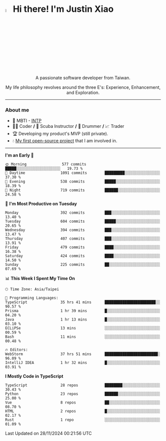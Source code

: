 # <img src="https://media.giphy.com/media/hvRJCLFzcasrR4ia7z/giphy.gif" width="5%">Hi there! I'm Justin Xiao
<p align="center">A passionate software developer from Taiwan.  </p>
<p align="center">My life philosophy revolves around the three E's: Experience, Enhancement, and Exploration.</p>

---
### About me
- 👀 MBTI - [INTP](https://www.16personalities.com/intp-personality)
- 👨‍💻 Coder **/** 🤿 Scuba Instructor **/** 🥁 Drummer **/** 📈 Trader
- 🏆 Developing my product's MVP (still private).
- 💧 [My first open-source project](https://github.com/Game-as-a-Service/Game-Lobby-Web) that I am involved in.

---
<!--START_SECTION:waka-->
**I'm an Early 🐤** 

```text
🌞 Morning                577 commits         █████░░░░░░░░░░░░░░░░░░░░   19.73 % 
🌆 Daytime                1091 commits        █████████░░░░░░░░░░░░░░░░   37.30 % 
🌃 Evening                538 commits         █████░░░░░░░░░░░░░░░░░░░░   18.39 % 
🌙 Night                  719 commits         ██████░░░░░░░░░░░░░░░░░░░   24.58 % 
```
📅 **I'm Most Productive on Tuesday** 

```text
Monday                   392 commits         ███░░░░░░░░░░░░░░░░░░░░░░   13.40 % 
Tuesday                  604 commits         █████░░░░░░░░░░░░░░░░░░░░   20.65 % 
Wednesday                394 commits         ███░░░░░░░░░░░░░░░░░░░░░░   13.47 % 
Thursday                 407 commits         ███░░░░░░░░░░░░░░░░░░░░░░   13.91 % 
Friday                   479 commits         ████░░░░░░░░░░░░░░░░░░░░░   16.38 % 
Saturday                 424 commits         ████░░░░░░░░░░░░░░░░░░░░░   14.50 % 
Sunday                   225 commits         ██░░░░░░░░░░░░░░░░░░░░░░░   07.69 % 
```


📊 **This Week I Spent My Time On** 

```text
🕑︎ Time Zone: Asia/Taipei

💬 Programming Languages: 
TypeScript               35 hrs 41 mins      ███████████████████████░░   90.57 % 
Prisma                   1 hr 39 mins        █░░░░░░░░░░░░░░░░░░░░░░░░   04.20 % 
Java                     1 hr 13 mins        █░░░░░░░░░░░░░░░░░░░░░░░░   03.10 % 
ECLiPSe                  13 mins             ░░░░░░░░░░░░░░░░░░░░░░░░░   00.59 % 
Bash                     11 mins             ░░░░░░░░░░░░░░░░░░░░░░░░░   00.48 % 

🔥 Editors: 
WebStorm                 37 hrs 51 mins      ████████████████████████░   96.09 % 
IntelliJ IDEA            1 hr 32 mins        █░░░░░░░░░░░░░░░░░░░░░░░░   03.91 % 
```

**I Mostly Code in TypeScript** 

```text
TypeScript               28 repos            ████████░░░░░░░░░░░░░░░░░   30.43 % 
Python                   23 repos            ██████░░░░░░░░░░░░░░░░░░░   25.00 % 
Vue                      8 repos             ██░░░░░░░░░░░░░░░░░░░░░░░   08.70 % 
HTML                     2 repos             █░░░░░░░░░░░░░░░░░░░░░░░░   02.17 % 
Rust                     1 repo              ░░░░░░░░░░░░░░░░░░░░░░░░░   01.09 % 
```




 Last Updated on 28/11/2024 00:21:56 UTC
<!--END_SECTION:waka-->

